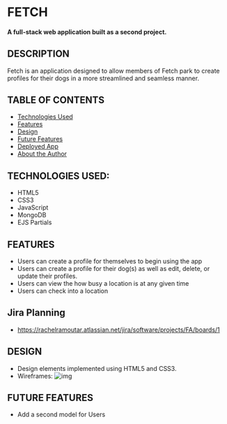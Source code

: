 # FETCH 

#### A full-stack web application built as a second project. 


## DESCRIPTION 
Fetch is an application designed to allow members of Fetch park to create profiles for their dogs in a more streamlined and seamless manner. 

## TABLE OF CONTENTS
* [Technologies Used](#technologiesused)
* [Features](#features)
* [Design](#design)
* [Future Features](#futurefeatures)
* [Deployed App](#deployment)
* [About the Author](#author)

## <a name="technologiesused"></a>TECHNOLOGIES USED: 
* HTML5 
* CSS3 
* JavaScript 
* MongoDB 
* EJS Partials 

## <a name="features"></a>FEATURES
* Users can create a profile for themselves to begin using the app 
* Users can create a profile for their dog(s) as well as edit, delete, or update their profiles. 
* Users can view the how busy a location is at any given time 
* Users can check into a location 

## Jira Planning 
* https://rachelramoutar.atlassian.net/jira/software/projects/FA/boards/1

## <a name="design"></a>DESIGN
* Design elements implemented using HTML5 and CSS3.
* Wireframes: 
![img](/public/imgs/FetchAppWireframe.png)

## <a name="futurefeatures"></a>FUTURE FEATURES
* Add a second model for Users 

